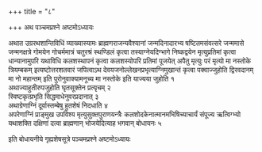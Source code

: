 +++
title = "८"

+++
अथ पञ्चमप्रश्ने अष्टमोऽध्यायः

अथात उग्ररथशान्तिविधिं व्याख्यास्यामः ब्राह्मणराजन्यवैश्यानां जन्मदिनादारभ्य षष्टितमसंवत्सरे जन्ममासे जन्मनक्षत्रे गोमयेन गोचर्ममात्रं चतुरश्रं स्थण्डिलं कृत्वा तस्याग्नेयदिग्भागे निष्कद्वयेन मृत्युप्रतिमां कृत्वा धान्यानामुपरि यथाविधि कलशस्थापनं कृत्वा कलशस्योपरि प्रतिमां पूजयेत् अपैतु मृत्युः परं मृत्यो मा नस्तोके त्रियम्बकम् इत्यष्टोत्तरशतवारं जपित्वाऽथ देवयजनोल्लेखनप्रभृत्याग्निमुखान्तं कृत्वा पक्वाज्जुहोति द्विरवदानम् मा नो महान्तम् इति पुरोनुवाक्यामनूच्य मा नस्तोके इति याज्यया जुहोति १  
अथाज्याहुतीरुपजुहोति घृतसूक्तेन प्रत्यृचम् २  
स्विष्टकृत्प्रभृति सिद्धमाधेनुवरप्रदानात् ३  
अथाग्रेणाग्निं दूर्वास्तम्बेषु हुतशेषं निदधाति ४  
अपरेणाग्निं प्राङ्मुख उपविश्य मृत्युसुक्तपुराणयन्त्रैः कलशोदकेनात्मानमभिषिच्याचार्यं संपूज्य ऋत्विग्भ्यो यथाशक्ति दक्षिणां दत्वा ब्राह्मणान् भोजयेदित्याह भगवान् बोधायनः ५  

इति बोधायनीये गृह्यशेषसूत्रे पञ्चमप्रश्ने अष्टमोऽध्यायः
